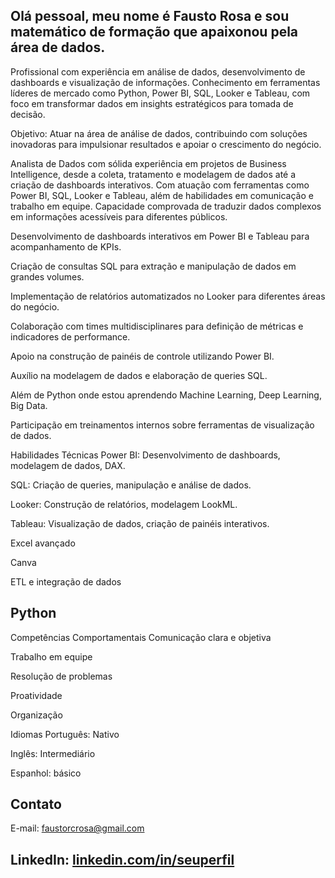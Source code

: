 ## Olá pessoal, meu nome é Fausto Rosa e sou matemático de formação que apaixonou pela área de dados.

Profissional com experiência em análise de dados, desenvolvimento de dashboards e visualização de informações. Conhecimento em ferramentas líderes de mercado como Python, Power BI, SQL, Looker e Tableau, com foco em transformar dados em insights estratégicos para tomada de decisão.

Objetivo: Atuar na área de análise de dados, contribuindo com soluções inovadoras para impulsionar resultados e apoiar o crescimento do negócio.

Analista de Dados com sólida experiência em projetos de Business Intelligence, desde a coleta, tratamento e modelagem de dados até a criação de dashboards interativos. Com atuação com ferramentas como Power BI, SQL, Looker e Tableau, além de habilidades em comunicação e trabalho em equipe. Capacidade comprovada de traduzir dados complexos em informações acessíveis para diferentes públicos.

Desenvolvimento de dashboards interativos em Power BI e Tableau para acompanhamento de KPIs.

Criação de consultas SQL para extração e manipulação de dados em grandes volumes.

Implementação de relatórios automatizados no Looker para diferentes áreas do negócio.

Colaboração com times multidisciplinares para definição de métricas e indicadores de performance.

Apoio na construção de painéis de controle utilizando Power BI.

Auxílio na modelagem de dados e elaboração de queries SQL.

Além de Python onde estou aprendendo Machine Learning, Deep Learning, Big Data.

Participação em treinamentos internos sobre ferramentas de visualização de dados.
          

Habilidades Técnicas
Power BI: Desenvolvimento de dashboards, modelagem de dados, DAX.

SQL: Criação de queries, manipulação e análise de dados.

<i class="devicon-azuresqldatabase-plain"></i>

Looker: Construção de relatórios, modelagem LookML.

Tableau: Visualização de dados, criação de painéis interativos.

Excel avançado

Canva 

<i class="devicon-canva-original"></i>
          
ETL e integração de dados

## Python

<i class="devicon-pandas-plain"></i>
<i class="devicon-pandas-plain"></i>
          
          


<i class="devicon-github-original-wordmark"></i>
          
Competências Comportamentais
Comunicação clara e objetiva

Trabalho em equipe

Resolução de problemas

Proatividade

Organização

Idiomas
Português: Nativo

Inglês: Intermediário

Espanhol: básico

## Contato
E-mail: faustorcrosa@gmail.com

## LinkedIn: [linkedin.com/in/seuperfil](https://www.linkedin.com/in/fausto-rosa/)
 <i class="devicon-linkedin-plain"></i>
          
